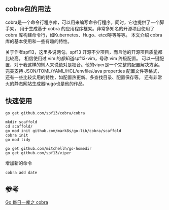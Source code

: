 ## cobra包的用法
cobra是一个命令行程序库，可以用来编写命令行程序。同时，它也提供了一个脚手架， 用于生成基于 cobra 的应用程序框架。非常多知名的开源项目使用了 cobra 库构建命令行，如Kubernetes、Hugo、etcd等等等等。 本文介绍 cobra 库的基本使用和一些有趣的特性。

关于作者spf13，这里多说两句。spf13 开源不少项目，而且他的开源项目质量都比较高。 相信使用过 vim 的都知道spf13-vim，号称 vim 终极配置。 可以一键配置，对于我这样的懒人来说绝对是福音。他的viper是一个完整的配置解决方案。 完美支持 JSON/TOML/YAML/HCL/envfile/Java properties 配置文件等格式，还有一些比较实用的特性，如配置热更新、多查找目录、配置保存等。 还有非常火的静态网站生成器hugo也是他的作品。

## 快速使用
```shell
go get github.com/spf13/cobra/cobra
```

```shell
mkdir scaffold
cd scaffold/
go mod init github.com/mark8s/go-lib/cobra/scaffold
cobra init 
go mod tidy
```

```shell
go get github.com/mitchellh/go-homedir
go get github.com/spf13/viper
```

增加新的命令
```shell
cobra add date
```

## 参考
[Go 每日一库之 cobra](https://darjun.github.io/2020/01/17/godailylib/cobra/)

